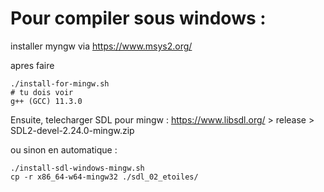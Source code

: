 # Pour compiler sous windows : 

installer myngw via https://www.msys2.org/

apres faire
```
./install-for-mingw.sh
# tu dois voir
g++ (GCC) 11.3.0
```

Ensuite, telecharger SDL pour mingw : 
https://www.libsdl.org/ > release > SDL2-devel-2.24.0-mingw.zip

ou sinon en automatique : 

```
./install-sdl-windows-mingw.sh
cp -r x86_64-w64-mingw32 ./sdl_02_etoiles/
```
